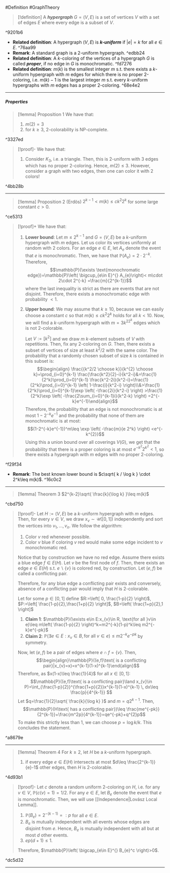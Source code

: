 #Definition #GraphTheory 

> [!definition]
> A ***hypergraph*** $G=(V,E)$ is a set of vertices $V$ with a set of edges $E$ where every edge is a subset of $V$. 

^9201b6

- **Related definition**: A hypergraph $(V,E)$ is ***$k$-uniform*** if $\left| e \right|=k$ for all $e\in E$. ^76aa99
- **Remark**: A standard graph is a $2$-uniform hypergraph. ^edbb24
- **Related definition**: A $k$-coloring of the vertices of a hypergraph $G$ is called ***proper***, if no edge in $G$ is monochromatic. ^fd7276
- **Related definition**: $m(k)$ is the smallest integer $m$ s.t. there exists a $k$-uniform hypergraph with $m$ edges for which there is no proper 2-coloring, i.e. $m(k)-1$ is the largest integer $m$ s.t. every $k$-uniform hypergraphs with $m$ edges has a proper $2$-coloring.  ^68e4e2
---
##### Properties
> [!lemma] Proposition 1
> We have that:
> 1. $m(2)=3$
> 2. for $k\geq 3$, $2$-colorability is NP-complete.

^3327ed

> [!proof]-
> We have that:
> 1. Consider $K_{3}$, i.e. a triangle. Then, this is $2$-uniform with $3$ edges which has no proper $2$-coloring. Hence, $m(2)\leq 3$. However, consider a graph with two edges, then one can color it with 2 colors!

^4bb28b

---
> [!lemma] Proposition 2 (Erdös)
> $2^{k-1}< m(k)\leq ck^{2}2^k$ for some large constant $c>0$.

^ce5313

> [!proof]+
> We have that:
> 1. **Lower bound**: Let $m\leq 2^{k-1}$ and $G=(V,E)$ be a $k$-uniform hypergraph with $m$ edges. Let us color its vertices uniformly at random with 2 colors. For an edge $e\in E$, let $A_{e}$ denote the event that $e$ is monochromatic. Then, we have that $\mathbb{P}(A_{e})=2\cdot 2^{-k}$. Therefore, $$\mathbb{P}(\exists \text{monochromatic edge})=\mathbb{P}\left( \bigcup_{e\in E}^{} A_{e}\right)< m\cdot 2\cdot 2^{-k} =\frac{m}{2^{k-1}}$$where the last inequality is strict as there are events that are not disjoint. Therefore, there exists a monochromatic edge with probability $<1$. 
> 2. **Upper bound**: We may assume that $k\geq 10$, because we can easily choose a constant $c$ so that $m(k)\leq ck^{2} 2^k$ holds for all $k<10$. Now, we will find a $k$-uniform hypergraph with $m=3k^22^k$ edges which is not 2-colorable. 
>    
>    Let $V:=[k^2]$ and we draw $m$ $k$-element subsets of $V$ with repetitions. Then, fix any 2-coloring on $G$. Then, there exists a subset of vertices of size at least $k^2 /2$ with the same color. The probability that a randomly chosen subset of size $k$ is contained in this subset is: $$\begin{align} \frac{{k^2/2 \choose k}}{k^{2} \choose k}=\prod_{i=0}^{k-1} \frac{\frac{k^2}{2}-i}{k^2-i}&=\frac{1}{2^k}\prod_{i=0}^{k-1} \frac{k^2-2i}{k^2-i}=\frac{1}{2^k}\prod_{i=0}^{k-1} \left( 1-\frac{i}{k^2-i} \right)\\&>\frac{1}{2^k}\prod_{i=0}^{k-1}\exp \left( -\frac{2i}{k^2-i} \right)  >\frac{1}{2^k}\exp \left( -\frac{2\sum_{i=0}^{k-1}i}{k^2-k} \right)  =2^{-k}e^{-1}\end{align}$$Therefore, the probability that an edge is not monochromatic is at most $1-2^{-k}e^{-1}$ and the probability that none of them are monochromatic is at most: $$(1-2^{-k}e^{-1})^m\leq \exp \left( -\frac{m}{e 2^k} \right) <e^{-k^{2}}$$Using this a union bound over all coverings $V(G)$, we get that the probability that there is a proper coloring is at most $e^{-k^{2}}2^{k^2}<1$, so there exists a hypergraph with $m$ edges with no proper 2-coloring.

^f29f34

- **Remark**: The best known lower bound is $c\sqrt{ k / \log k } \cdot 2^k\leq m(k)$. ^16c0c2
---
> [!lemma] Theorem 3
> $2^{k-2}\sqrt{ \frac{k}{\log k} }\leq m(k)$ 

^cbd750

> [!proof]-
> Let $H:=(V,E)$ be a $k$-uniform hypergraph with $m$ edges. Then, for every $v\in V$, we draw $x_{v} \sim \mathcal{U}([0,1])$ independently and sort the vertices into $v_{1},\dots,v_{n}$. We follow the algorithm: 
> 1. Color $v$ red whenever possible.
> 2. Color $v$ blue if coloring $v$ red would make some edge incident to $v$ monochromatic red.
>   
> Notice that by construction we have no red edge. Assume there exists a blue edge $f\in E(H)$. Let $v$ be the first node of $f$. Then, there exists an edge $e\in E(H)$ s.t. $e \backslash\{ v \}$ is colored red, by construction. Let $(e,f)$ be called a conflicting pair. 
> 
> Therefore, for any blue edge a conflicting pair exists and conversely, absence of a conflicting pair would imply that $H$ is $2$-colorable.
> 
> Let for some $p\in[0,1]$ define $R:=\left[ 0, \frac{1-p}{2} \right)$, $P:=\left[ \frac{1-p}{2},\frac{1+p}{2} \right]$, $B=\left( \frac{1+p}{2},1 \right]$
> 1. **Claim 1**: $\mathbb{P}(\exists e\in E:x_{v}\in R, \text{for all }v\in e)\leq m\left( \frac{1-p}{2} \right)^k=m2^{-k}(1-p)^k\leq m2^{-k}e^{-pk}$
> 2. **Claim 2**: $\mathbb{P}(\exists e\in E:x_{v}\in B, \text{for all }v\in e)\leq m2^{-k}e^{-pk}$ by symmetry.
>    
>  Now, let $(e,f)$ be a pair of edges where $e\cap f=\{ v \}$. Then, $$\begin{align}\mathbb{P}((e,f)\text{ is a conflicting pair}|x_{v}=x)=x^{k-1}(1-x)^{k-1}\end{align}$$Therefore, as $x(1-x)\leq \frac{1}{4}$ for all $x\in[0,1]$: $$\mathbb{P}((e,f)\text{ is a conflicting pair}\land x_{v}\in P)=\int_{\frac{1-p}{2}}^{\frac{1+p}{2}}x^{k-1}(1-x)^{k-1}  \, dx\leq \frac{p}{4^{k-1}} $$
>  Let $q=\frac{1}{2}\sqrt{ \frac{k}{\log k} }$ and $m=q 2^{k-1}$. Then, $$\mathbb{P}(H\text{ has a conflicting pair})\leq \frac{me^{-pk}}{2^{k-1}}+\frac{m^2p}{4^{k-1}}=qe^{-pk}+q^{2}p$$To make this strictly less than 1, we can choose $p=\log k / k$. This concludes the statement.

^a8679e

---
> [!lemma] Theorem 4 
> For $k\geq 2$, let $H$ be a $k$-uniform hypergraph.
> 1. if every edge $e\in E(H)$ intersects at most $d\leq \frac{2^{k-1}}{e}-1$ other edges, then $H$ is $2$-colorable.

^4d93b1

> [!proof]-
> Let $c$ denote a random uniform 2-coloring on $H$, i.e. for any $v\in V$, $\mathbb{P}(c(v)=1)=1 / 2$. For any $e\in E$, let $B_{e}$ denote the event that $e$ is monochromatic. Then, we will use [[Independence|Lovász Local Lemma]].
> 1. $\mathbb{P}(B_{e})=2^{-(k-1)}=:p$ for all $e\in E$.
> 2. $B_{e}$ is mutually independent with all events whose edges are disjoint from $e$. Hence, $B_{e}$ is mutually independent with all but at most $d$ other events. 
> 3. $ep(d+1)\leq 1$.
>    
> Therefore, $\mathbb{P}\left( \bigcap_{e\in E}^{} B_{e}^c \right)>0$.

^dc5d32

---
